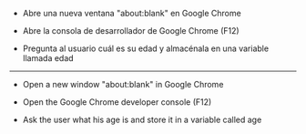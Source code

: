 - Abre una nueva ventana "about:blank" en Google Chrome

- Abre la consola de desarrollador de Google Chrome (F12)

- Pregunta al usuario cuál es su edad y almacénala en una variable llamada edad

------------------------------------------------------------------------------------

- Open a new window "about:blank" in Google Chrome

- Open the Google Chrome developer console (F12)

- Ask the user what his age is and store it in a variable called age